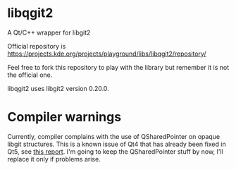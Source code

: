libqgit2
========

A Qt/C++ wrapper for libgit2

Official repository is https://projects.kde.org/projects/playground/libs/libqgit2/repository/

Feel free to fork this repository to play with the library but remember it is not the official one.

libqgit2 uses libgit2 version 0.20.0.

Compiler warnings
=================

Currently, compiler complains with the use of QSharedPointer on opaque libgit structures.
This is a known issue of Qt4 that has already been fixed in Qt5, see [this report](https://codereview.qt-project.org/#change,26974).
I'm going to keep the QSharedPointer stuff by now, I'll replace it only if problems arise.
